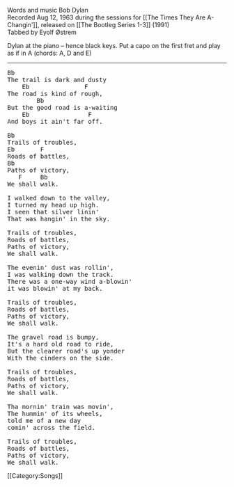 Words and music Bob Dylan<br>
Recorded Aug 12, 1963 during the sessions for [[The Times They Are A-Changin']], released on [[The Bootleg Series 1-3]] (1991)<br>
Tabbed by Eyolf Østrem

Dylan at the piano – hence black keys. Put a capo on the first fret
and play as if in A (chords: A, D and E)

----
<pre class="verse">
Bb
The trail is dark and dusty
    Eb               F
The road is kind of rough,
        Bb
But the good road is a-waiting
    Eb                F
And boys it ain't far off.

Bb
Trails of troubles,
Eb       F
Roads of battles,
Bb
Paths of victory,
   F     Bb
We shall walk.

I walked down to the valley,
I turned my head up high.
I seen that silver linin'
That was hangin' in the sky.

Trails of troubles,
Roads of battles,
Paths of victory,
We shall walk.

The evenin' dust was rollin',
I was walking down the track.
There was a one-way wind a-blowin'
it was blowin' at my back.

Trails of troubles,
Roads of battles,
Paths of victory,
We shall walk.

The gravel road is bumpy,
It's a hard old road to ride,
But the clearer road's up yonder
With the cinders on the side.

Trails of troubles,
Roads of battles,
Paths of victory,
We shall walk.

Tha mornin' train was movin',
The hummin' of its wheels,
told me of a new day
comin' across the field.

Trails of troubles,
Roads of battles,
Paths of victory,
We shall walk.
</pre>

[[Category:Songs]]